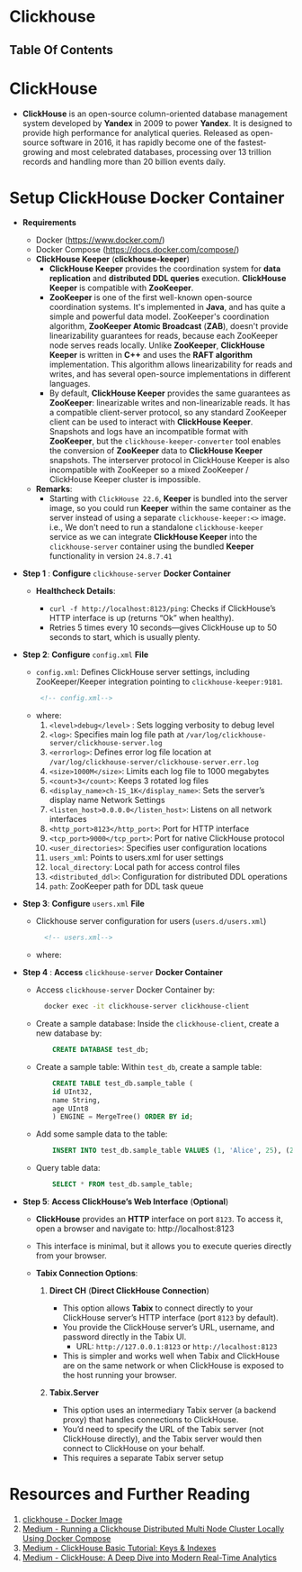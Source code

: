 # Clickhouse

## Table Of Contents

# ClickHouse

- **ClickHouse** is an open-source column-oriented database management system developed by **Yandex** in 2009 to power **Yandex**. It is designed to provide high performance for analytical queries. Released as open-source software in 2016, it has rapidly become one of the fastest-growing and most celebrated databases, processing over 13 trillion records and handling more than 20 billion events daily.

# Setup ClickHouse Docker Container

- **Requirements**

  - Docker (https://www.docker.com/)
  - Docker Compose (https://docs.docker.com/compose/)
  - **ClickHouse Keeper** (**clickhouse-keeper**)
    - **ClickHouse Keeper** provides the coordination system for **data replication** and **distributed DDL queries** execution. **ClickHouse Keeper** is compatible with **ZooKeeper**.
    - **ZooKeeper** is one of the first well-known open-source coordination systems. It's implemented in **Java**, and has quite a simple and powerful data model. ZooKeeper's coordination algorithm, **ZooKeeper Atomic Broadcast** (**ZAB**), doesn't provide linearizability guarantees for reads, because each ZooKeeper node serves reads locally. Unlike **ZooKeeper**, **ClickHouse Keeper** is written in **C++** and uses the **RAFT algorithm** implementation. This algorithm allows linearizability for reads and writes, and has several open-source implementations in different languages.
    - By default, **ClickHouse Keeper** provides the same guarantees as **ZooKeeper**: linearizable writes and non-linearizable reads. It has a compatible client-server protocol, so any standard ZooKeeper client can be used to interact with **ClickHouse Keeper**. Snapshots and logs have an incompatible format with **ZooKeeper**, but the `clickhouse-keeper-converter` tool enables the conversion of **ZooKeeper** data to **ClickHouse Keeper** snapshots. The interserver protocol in ClickHouse Keeper is also incompatible with ZooKeeper so a mixed ZooKeeper / ClickHouse Keeper cluster is impossible.
  - **Remarks**:
    - Starting with `ClickHouse 22.6`, **Keeper** is bundled into the server image, so you could run **Keeper** within the same container as the server instead of using a separate `clickhouse-keeper:<>` image. i.e., We don't need to run a standalone `clickhouse-keeper` service as we can integrate **ClickHouse Keeper** into the `clickhouse-server` container using the bundled **Keeper** functionality in version `24.8.7.41`

- **Step 1** : **Configure** `clickhouse-server` **Docker Container**

  - **Healthcheck Details**:

    - `curl -f http://localhost:8123/ping`: Checks if ClickHouse’s HTTP interface is up (returns “Ok” when healthy).
    - Retries 5 times every 10 seconds—gives ClickHouse up to 50 seconds to start, which is usually plenty.

- **Step 2**: **Configure** `config.xml` **File**

  - `config.xml`: Defines ClickHouse server settings, including ZooKeeper/Keeper integration pointing to `clickhouse-keeper:9181`.
    ```xml
     <!-- config.xml-->
    ```
  - where:
    1. `<level>debug</level>` : Sets logging verbosity to debug level
    2. `<log>`: Specifies main log file path at `/var/log/clickhouse-server/clickhouse-server.log`
    3. `<errorlog>`: Defines error log file location at `/var/log/clickhouse-server/clickhouse-server.err.log`
    4. `<size>1000M</size>`: Limits each log file to 1000 megabytes
    5. `<count>3</count>`: Keeps 3 rotated log files
    6. `<display_name>ch-1S_1K</display_name>`: Sets the server’s display name Network Settings
    7. `<listen_host>0.0.0.0</listen_host>`: Listens on all network interfaces
    8. `<http_port>8123</http_port>`: Port for HTTP interface
    9. `<tcp_port>9000</tcp_port>`: Port for native ClickHouse protocol
    10. `<user_directories>`: Specifies user configuration locations
    11. `users_xml`: Points to users.xml for user settings
    12. `local_directory`: Local path for access control files
    13. `<distributed_ddl>`: Configuration for distributed DDL operations
    14. `path`: ZooKeeper path for DDL task queue

- **Step 3**: **Configure** `users.xml` **File**

  - Clickhouse server configuration for users (`users.d/users.xml`)
    ```xml
      <!-- users.xml-->
    ```
  - where:

- **Step 4** : **Access** `clickhouse-server` **Docker Container**

  - Access `clickhouse-server` Docker Container by:
    ```sh
      docker exec -it clickhouse-server clickhouse-client
    ```
  - Create a sample database: Inside the `clickhouse-client`, create a new database by:
    ```sql
        CREATE DATABASE test_db;
    ```
  - Create a sample table: Within `test_db`, create a sample table:
    ```sql
        CREATE TABLE test_db.sample_table (
        id UInt32,
        name String,
        age UInt8
        ) ENGINE = MergeTree() ORDER BY id;
    ```
  - Add some sample data to the table:
    ```sql
        INSERT INTO test_db.sample_table VALUES (1, 'Alice', 25), (2, 'Bob', 30);
    ```
  - Query table data:
    ```sql
        SELECT * FROM test_db.sample_table;
    ```

- **Step 5**: **Access ClickHouse’s Web Interface** (**Optional**)

  - **ClickHouse** provides an **HTTP** interface on port `8123`. To access it, open a browser and navigate to: http://localhost:8123
  - This interface is minimal, but it allows you to execute queries directly from your browser.
  - **Tabix Connection Options**:

    1. **Direct CH** (**Direct ClickHouse Connection**)

       - This option allows **Tabix** to connect directly to your ClickHouse server’s HTTP interface (port `8123` by default).
       - You provide the ClickHouse server’s URL, username, and password directly in the Tabix UI.
         - URL: `http://127.0.0.1:8123` or `http://localhost:8123`
       - This is simpler and works well when Tabix and ClickHouse are on the same network or when ClickHouse is exposed to the host running your browser.

    2. **Tabix.Server**
       - This option uses an intermediary Tabix server (a backend proxy) that handles connections to ClickHouse.
       - You’d need to specify the URL of the Tabix server (not ClickHouse directly), and the Tabix server would then connect to ClickHouse on your behalf.
       - This requires a separate Tabix server setup 

# Resources and Further Reading

1. [clickhouse - Docker Image](https://hub.docker.com/_/clickhouse)
2. [Medium - Running a Clickhouse Distributed Multi Node Cluster Locally Using Docker Compose](https://archive.ph/9ptU6#selection-313.0-313.80)
3. [Medium - ClickHouse Basic Tutorial: Keys & Indexes](https://itnext.io/clickhouse-basic-tutorial-keys-indexes-ed72b0c0cc2f)
4. [Medium - ClickHouse: A Deep Dive into Modern Real-Time Analytics](https://towardsdev.com/clickhouse-a-deep-dive-into-modern-real-time-analytics-32442257a5b8)
